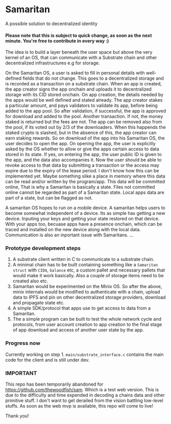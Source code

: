 # Samaritan
A possible solution to decentralized identity

#### Please note that this is subject to quick change, as soon as the next minute. You're free to contribute in every way :)

The idea is to build a layer beneath the user space but above the very kernel of an OS, that can communicate with a Substrate chain and other decentralized infrastructures e.g for storage.

On the Samaritan OS, a user is asked to fill in personal details with well-defined fields that do not change. This goes to a decentralized storage and is recorded as a transaction on a substrate chain.
When an app is created, the app creator signs the app onchain and uploads it to decentralized storage with its CID stored onchain. On app creation, the details needed by the apps would be well defined and stated already. The app creator stakes a particular amount, and pays validators to validate its app, before being added to the app pool. So after validation, if successful, the app is approved for download and added to the pool. Another transaction. If not, the money staked is returned but the fees are not. The app can be removed also from the pool, if its voted out by 2/3 of the downloaders. When this happends the staked crypto is slashed, but in the absence of this, the app creator can earn staking rewards. So on download of the app into his Samaritan OS, the user decides to open the app.
On opening the app, the user is explicitly asked by the OS whether to allow or give the apps certain access to data stored in its state. If yes, on entering the app, the user public ID is given to the app, and the data also accompanies it. Now the user should be able to revoke access to that data by submitting a transaction or the access may expire due to the expiry of the lease period. I don't know how this can be implemented yet. Maybe something slike a place in memory where this data can be read and/or written by the program/app. This data will be committed online, That is why a Samaritan is basically a state. Files not committed online cannot be regarded as part of a Samaritan state. Local apps data are part of a state, but can be flagged as not. 

A samaritan OS hopes to run on a mobile device. A samaritan helps users to become somewhat independent of a device. Its as simple has getting a new device. Inputing your keys and getting your state restored on that device. With your apps too, becuase apps have a presence onchain, which can be traced and installed on the new device along with the local data.
Communication is also an inportant issue with Samaritans.
...


### Prototype development steps
1. A substrate client written in C to communicate to a substrate chain.
2. A minimal chain has to be built containing something like a ```Samaritan struct``` with ```CID```s, ```balance``` etc, a custom pallet and necessary pallets that would make it work basically. Also a couple of storage items need to be created also etc.
3. Samaritan would be experimented on the Minix OS. So after the above, minix internals would be modified to authenticate with a chain, upload data to IPFS and pin on other decentralized storage providers, download and propagate state etc.
4. A simple SDK/protocol that apps use to get access to data from a Samaritan.
5. The a simple program can be built to test the whole network cycle and protocols, from user account creation to app creation to the final stage of app download and access of another user state by the app.

### Progress now
Currently working on step 1. 
 ```main/substrate_interface.c``` contains the main code for the client and is still under dev. <br>
 
### IMPORTANT
This repo has been temporarily abandoned for https://github.com/thewoodfish/sam. Which is a test web version. This is due to the difficulty and time expended in decoding a chains data and other primitive stuff. I don't want to get derailed from the vision battling low-level stuffs. As soon as the web mvp is available, this repo will come to live!

Thank you!
